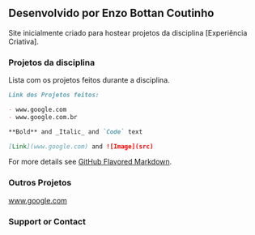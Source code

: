 ## Desenvolvido por Enzo Bottan Coutinho

Site inicialmente criado para hostear projetos da disciplina [Experiência Criativa].


### Projetos da disciplina

Lista com os projetos feitos durante a disciplina.

```markdown
Link dos Projetos feitos:

- www.google.com
- www.google.com.br

**Bold** and _Italic_ and `Code` text

[Link](www.google.com) and ![Image](src)
```

For more details see [GitHub Flavored Markdown](https://guides.github.com/features/mastering-markdown/).

### Outros Projetos

www.google.com

### Support or Contact

